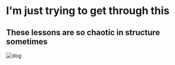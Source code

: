 # I'm just trying to get through this
## These lessons are so chaotic in structure sometimes
![dog](https://www.graffdogs.com/wp-content/uploads/2018/02/GD_aria_16en.jpg)
